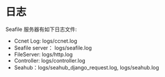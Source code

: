 # 日志

Seafile 服务器有如下日志文件:

* Ccnet Log: logs/ccnet.log
* Seafile server： logs/seafile.log
* FileServer: logs/http.log
* Controller: logs/controller.log
* Seahub：logs/seahub_django_request.log, logs/seahub.log
